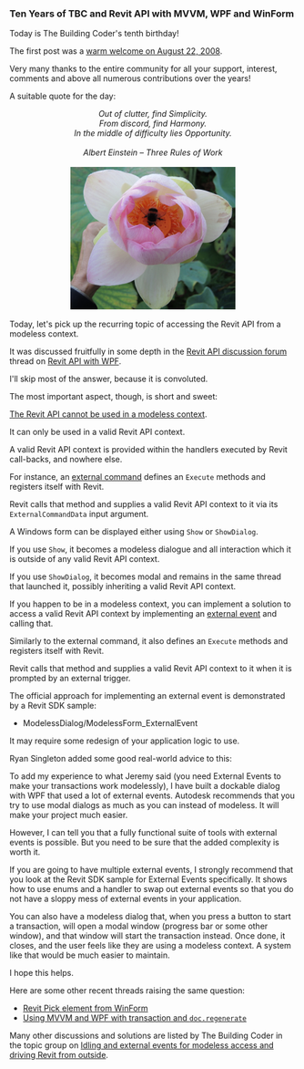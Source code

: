 <head>
<meta http-equiv="Content-Type" content="text/html; charset=utf-8">
<link rel="stylesheet" type="text/css" href="bc.css">
<script src="https://cdn.rawgit.com/google/code-prettify/master/loader/run_prettify.js" type="text/javascript"></script>
</head>

<!---

- tbc birthday ten years

- Out of clutter, find Simplicity.
  From discord, find Harmony.
  In the middle of difficulty lies Opportunity.
  ALBERT EINSTEIN
  Three Rules of Work

- Revit API with WPF (New message on the Autodesk forums or ideas)
  https://forums.autodesk.com/t5/revit-api-forum/revit-api-with-wpf/m-p/8209618
https://stackoverflow.com/questions/51918495/revit-pick-element-from-winform
Your Windows form is presumably not running as a modal form within a valid Revit API context.

Consequently, you are trying to access Revit and its API from outside. This is basically not possible. A workaround exists via the use of an [external event](http://www.revitapidocs.com/2018/05089477-4612-35b2-81a2-89c4f44370ea.htm).

This issue is currently also being discussed in the [Revit API discussion forum](https://forums.autodesk.com/t5/revit-api-forum/bd-p/160) thread on [Revit API with WPF](https://forums.autodesk.com/t5/revit-api-forum/revit-api-with-wpf/m-p/8209618).

The official approach is presented in the Revit SDK sample ModelessDialog/ModelessForm_ExternalEvent.

Many other discussions and soutions are listed by The Building Coder in the topic group on [Idling and External Events for Modeless Access and Driving Revit from Outside](http://thebuildingcoder.typepad.com/blog/about-the-author.html#5.28).

https://forums.autodesk.com/t5/revit-api-forum/using-mvvm-amp-wpf-with-transaction-amp-doc-regenerate/m-p/8207716
using mvvm & wpf with transaction & doc.regenerate()
[Q]
i'm working on simple command
it have wpf form bonded to class as per mvvm methods
i call the wpf from my command and it show up using wpf,show();
i use the form and change data then click the buttom to run command on viewmodel from my form as usual in mvvm to pick the objects and change its data
i can close my form
when selecting the object after that i can see that parameter data has changed as i want but document can't fell that changes and i can't generate the document
my problem is i cant use transaction.start on my mvvm command and ca't regenerate the document to see the changes in the tags
how can i solve that?
[A]
It sounds as if your WPF form is not running as a modal form within a valid Revit API context.
Consequently, you are trying to access Revit and its API from outside. This is basically not possible. A workaround exists via the use of an external event:
http://www.revitapidocs.com/2018/05089477-4612-35b2-81a2-89c4f44370ea.htm
This issue was recently discussed in another thread on Revit API with WPF:
https://forums.autodesk.com/t5/revit-api-forum/revit-api-with-wpf/m-p/8209618
The official approach is presented in the Revit SDK sample ModelessDialog/ModelessForm_ExternalEvent.
Many other discussions and solutions are listed by The Building Coder in the topic group on Idling and External Events for Modeless Access and Driving Revit from Outside:
http://thebuildingcoder.typepad.com/blog/about-the-author.html#5.28

Ten Years Anniversary and Revit add-ins using MVVM, WPF and WinForm in the #RevitAPI @AutodeskRevit #bim #dynamobim @AutodeskForge #ForgeDevCon http://bit.ly/tbc10years

Today is The Building Coder's tenth birthday!
The first post was a warm welcome on August 22, 2008.
Very many thanks to the entire community for all your support, interest, comments and above all numerous contributions over the years!
Today, let's pick up the recurring topic of accessing the Revit API from a modeless context...

--->

### Ten Years of TBC and Revit API with MVVM, WPF and WinForm

Today is The Building Coder's tenth birthday!

The first post was
a [warm welcome on August 22, 2008](http://thebuildingcoder.typepad.com/blog/2008/08/welcome.html).

Very many thanks to the entire community for all your support, interest, comments and above all numerous contributions over the years!

A suitable quote for the day:

<center>
<i>Out of clutter, find Simplicity.
<br/>From discord, find Harmony.
<br/>In the middle of difficulty lies Opportunity.
<br/><br/>Albert Einstein &ndash; Three Rules of Work</i>
<br/><br/><img src="img/809_bee_in_lotus_580x500.jpg" alt="Bumble bee in lotus flower" width="290"/>
</center>

Today, let's pick up the recurring topic of accessing the Revit API from a modeless context.

It was discussed fruitfully in some depth in 
the [Revit API discussion forum](http://forums.autodesk.com/t5/revit-api-forum/bd-p/160) thread
on [Revit API with WPF](https://forums.autodesk.com/t5/revit-api-forum/revit-api-with-wpf/m-p/8209618).

I'll skip most of the answer, because it is convoluted.

The most important aspect, though, is short and sweet:

[The Revit API cannot be used in a modeless context](http://thebuildingcoder.typepad.com/blog/2015/12/external-event-and-10-year-forum-anniversary.html#2).

It can only be used in a valid Revit API context.

A valid Revit API context is provided within the handlers executed by Revit call-backs, and nowhere else.

For instance,
an [external command](http://www.revitapidocs.com/2018/ad99887e-db50-bf8f-e4e6-2fb86082b5fb.htm) defines
an `Execute` methods and registers itself with Revit.

Revit calls that method and supplies a valid Revit API context to it via its `ExternalCommandData` input argument.

A Windows form can be displayed either using `Show` or `ShowDialog`.

If you use `Show`, it becomes a modeless dialogue and all interaction which it is outside of any valid Revit API context.

If you use `ShowDialog`, it becomes modal and remains in the same thread that launched it, possibly inheriting a valid Revit API context.

If you happen to be in a modeless context, you can implement a solution to access a valid Revit API context by implementing
an [external event](http://www.revitapidocs.com/2018/05089477-4612-35b2-81a2-89c4f44370ea.htm) and calling that.

Similarly to the external command, it also defines an `Execute` methods and registers itself with Revit.

Revit calls that method and supplies a valid Revit API context to it when it is prompted by an external trigger.

The official approach for implementing an external event is demonstrated by a Revit SDK sample:

- ModelessDialog/ModelessForm_ExternalEvent

It may require some redesign of your application logic to use.

Ryan Singleton added some good real-world advice to this:

To add my experience to what Jeremy said (you need External Events to make your transactions work modelessly), I have built a dockable dialog with WPF that used a lot of external events. Autodesk recommends that you try to use modal dialogs as much as you can instead of modeless. It will make your project much easier.

However, I can tell you that a fully functional suite of tools with external events is possible. But you need to be sure that the added complexity is worth it.

If you are going to have multiple external events, I strongly recommend that you look at the Revit SDK sample for External Events specifically. It shows how to use enums and a handler to swap out external events so that you do not have a sloppy mess of external events in your application.

You can also have a modeless dialog that, when you press a button to start a transaction, will open a modal window (progress bar or some other window), and that window will start the transaction instead. Once done, it closes, and the user feels like they are using a modeless context. A system like that would be much easier to maintain.

I hope this helps.

Here are some other recent threads raising the same question:

- [Revit Pick element from WinForm](https://stackoverflow.com/questions/51918495/revit-pick-element-from-winform)
- [Using MVVM and WPF with transaction and `doc.regenerate`](https://forums.autodesk.com/t5/revit-api-forum/using-mvvm-amp-wpf-with-transaction-amp-doc-regenerate/m-p/8207716)

Many other discussions and solutions are listed by The Building Coder in the topic group
on [Idling and external events for modeless access and driving Revit from outside](http://thebuildingcoder.typepad.com/blog/about-the-author.html#5.28).

